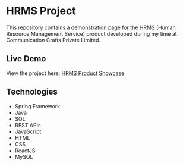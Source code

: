 # HRMS Project

This repository contains a demonstration page for the HRMS (Human Resource Management Service) product developed during my time at Communication Crafts Private Limited.

## Live Demo

View the project here: [HRMS Product Showcase]([https://username.github.io/hrms-project-page/](https://savanpatel04.github.io/HRMS/))

## Technologies

- Spring Framework
- Java
- SQL
- REST APIs
- JavaScript
- HTML
- CSS
- ReactJS
- MySQL
